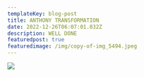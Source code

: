 ```yaml
---
templateKey: blog-post
title: ANTHONY TRANSFORMATION
date: 2022-12-26T06:07:01.032Z
description: WELL DONE
featuredpost: true
featuredimage: /img/copy-of-img_5494.jpeg
---
```

![](/img/copy-of-img_5494.jpeg)
